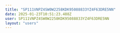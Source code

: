 ```yaml
---
title: "SP111VNPZ4SW0W2258KDK95088833YZ4F63DRE5NN"
date: 2025-01-23T10:51:23.488Z
user: SP111VNPZ4SW0W2258KDK95088833YZ4F63DRE5NN
layout: "users"
---
```

    